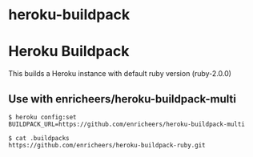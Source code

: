heroku-buildpack
=======

# Heroku Buildpack

This builds a Heroku instance with default ruby version (ruby-2.0.0)

## Use with enricheers/heroku-buildpack-multi

    $ heroku config:set BUILDPACK_URL=https://github.com/enricheers/heroku-buildpack-multi

    $ cat .buildpacks
    https://github.com/enricheers/heroku-buildpack-ruby.git

